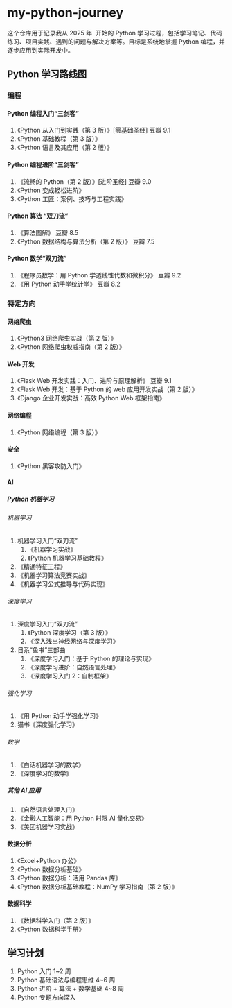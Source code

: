 # my-python-journey

这个仓库用于记录我从 ​​2025 年 ​​ 开始的 Python 学习过程，包括学习笔记、代码练习、项目实践、遇到的问题与解决方案等。目标是系统地掌握 Python 编程，并逐步应用到实际开发中。

## Python 学习路线图

### 编程

#### Python 编程入门“三剑客”

1. 《Python 从入门到实践（第 3 版）》[零基础圣经] 豆瓣 9.1
2. 《Python 基础教程（第 3 版）》
3. 《Python 语言及其应用（第 2 版）》

#### Python 编程进阶“三剑客”

1. 《流畅的 Python（第 2 版）》[进阶圣经] 豆瓣 9.0
2. 《Python 变成轻松进阶》
3. 《Python 工匠：案例、技巧与工程实践》

#### Python 算法 “双刀流”

1. 《算法图解》 豆瓣 8.5
2. 《Python 数据结构与算法分析（第 2 版）》 豆瓣 7.5

#### Python 数学“双刀流”

1. 《程序员数学：用 Python 学透线性代数和微积分》 豆瓣 9.2
2. 《用 Python 动手学统计学》 豆瓣 8.2

### 特定方向

#### 网络爬虫

1. 《Python3 网络爬虫实战（第 2 版）》
2. 《Python 网络爬虫权威指南（第 2 版）》

#### Web 开发

1. 《Flask Web 开发实践：入门、进阶与原理解析》 豆瓣 9.1
2. 《Flask Web 开发：基于 Python 的 web 应用开发实战（第 2 版）》
3. 《Django 企业开发实战：高效 Python Web 框架指南》

#### 网络编程

1. 《Python 网络编程（第 3 版）》

#### 安全

1. 《Python 黑客攻防入门》

#### AI

##### Python 机器学习

###### 机器学习

1. 机器学习入门“双刀流”
   1. 《机器学习实战》
   2. 《Python 机器学习基础教程》
2. 《精通特征工程》
3. 《机器学习算法竞赛实战》
4. 《机器学习公式推导与代码实现》

###### 深度学习

1. 深度学习入门“双刀流”
   1. 《Python 深度学习（第 3 版）》
   2. 《深入浅出神经网络与深度学习》
2. 日系“鱼书”三部曲
   1. 《深度学习入门：基于 Python 的理论与实现》
   2. 《深度学习进阶：自然语言处理》
   3. 《深度学习入门 2：自制框架》

###### 强化学习

1. 《用 Python 动手学强化学习》
2. 猫书《深度强化学习》

###### 数学

1. 《白话机器学习的数学》
2. 《深度学习的数学》

##### 其他 AI 应用

1. 《自然语言处理入门》
2. 《金融人工智能：用 Python 时限 AI 量化交易》
3. 《美团机器学习实战》

#### 数据分析

1. 《Excel+Python 办公》
2. 《Python 数据分析基础》
3. 《Python 数据分析：活用 Pandas 库》
4. 《Python 数据分析基础教程：NumPy 学习指南（第 2 版）》

#### 数据科学

1. 《数据科学入门（第 2 版）》
2. 《Python 数据科学手册》

## 学习计划

1. Python 入门 1~2 周
2. Python 基础语法与编程思维 4~6 周
3. Python 进阶 + 算法 + 数学基础 4~8 周
4. Python 专题方向深入
